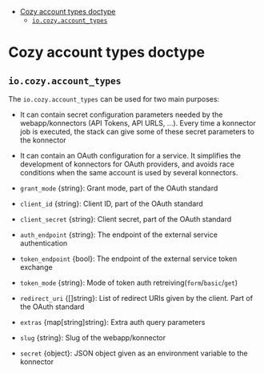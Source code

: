 - [Cozy account types doctype](#cozy-account-types-doctype)
  - [`io.cozy.account_types`](#iocozyaccounttypes)

# Cozy account types doctype

## `io.cozy.account_types`

The `io.cozy.account_types` can be used for two main purposes:

- It can contain secret configuration parameters needed by the webapp/konnectors
  (API Tokens, API URLS, ...). Every time a konnector job is executed, the stack
  can give some of these secret parameters to the konnector

- It can contain an OAuth configuration for a service. It simplifies the
  development of konnectors for OAuth providers, and avoids race conditions when
  the same account is used by several konnectors.


- `grant_mode` {string}: Grant mode, part of the OAuth standard
- `client_id` {string}: Client ID, part of the OAuth standard
- `client_secret` {string}: Client secret, part of the OAuth standard
- `auth_endpoint` {string}: The endpoint of the external service authentication
- `token_endpoint` {bool}: The endpoint of the external service token exchange
- `token_mode` {string}: Mode of token auth retreiving(`form`/`basic`/`get`)
- `redirect_uri` {\[]string}: List of redirect URIs given by the client. Part of
  the OAuth standard
- `extras` {map[string]string}: Extra auth query parameters
- `slug` {string}: Slug of the webapp/konnector
- `secret` {object}: JSON object given as an environment variable to the
  konnector
